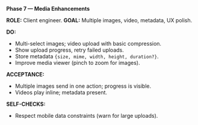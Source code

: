 **Phase 7 — Media Enhancements**

**ROLE:** Client engineer.
**GOAL:** Multiple images, video, metadata, UX polish.

**DO:**

- Multi-select images; video upload with basic compression.
- Show upload progress, retry failed uploads.
- Store metadata `{size, mime, width, height, duration?}`.
- Improve media viewer (pinch to zoom for images).

**ACCEPTANCE:**

- Multiple images send in one action; progress is visible.
- Videos play inline; metadata present.

**SELF-CHECKS:**

- Respect mobile data constraints (warn for large uploads).
